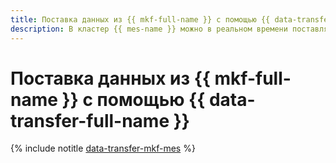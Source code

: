 ```yaml
---
title: Поставка данных из {{ mkf-full-name }} с помощью {{ data-transfer-full-name }}
description: В кластер {{ mes-name }} можно в реальном времени поставлять данные из топиков {{ KF }}.
---
```


# Поставка данных из {{ mkf-full-name }} с помощью {{ data-transfer-full-name }}

{% include notitle [data-transfer-mkf-mes](../../_tutorials/dataplatform/data-transfer-mkf-mes.md) %}
